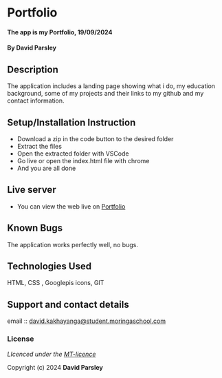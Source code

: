 # Portfolio
#### The app is my Portfolio, 19/09/2024
#### **By David Parsley**
## Description
The application includes a  landing page showing what i do, my education background, some of my projects and their links to my github  and my contact information.

## Setup/Installation Instruction
* Download a zip in the code button to the desired folder
* Extract the files
* Open the extracted folder with VSCode
* Go live or open the index.html file with chrome
* And you are all done

## Live server
* You can view the web live on [Portfolio](https://davidparsley.github.io/myportfolio/)

## Known Bugs
The application works perfectly well, no bugs.

## Technologies Used
HTML, CSS , Googlepis icons, GIT

## Support and contact details
email :: david.kakhayanga@student.moringaschool.com

### License
*LIcenced under the [MT-licence](https://github.com/DavidParsley/myportfolio/blob/master/LICENCE.md)*

Copyright (c) 2024 **David Parsley**
